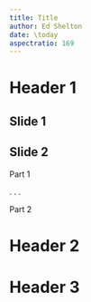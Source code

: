 ```yaml
---
title: Title
author: Ed Shelton
date: \today
aspectratio: 169
---
```


# Header 1

## Slide 1

## Slide 2

Part 1

. . .

Part 2

# Header 2

# Header 3
